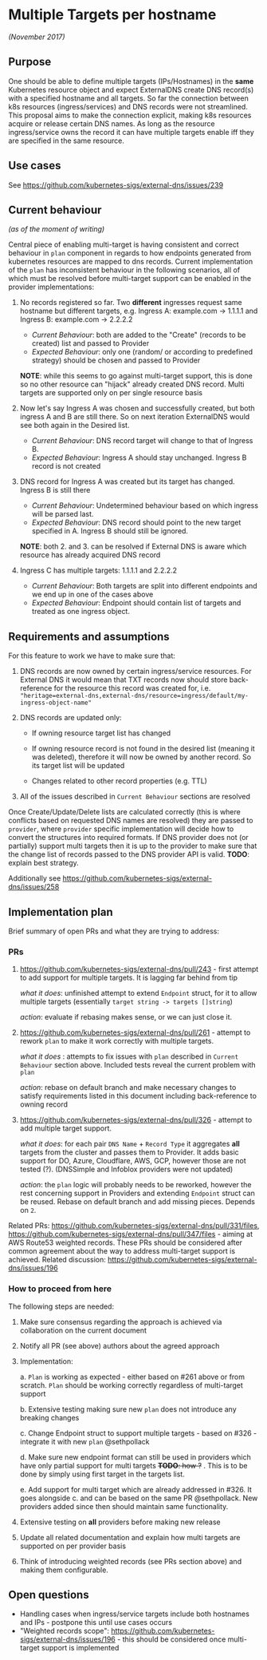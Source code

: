 # Multiple Targets per hostname 
*(November 2017)*

## Purpose 

One should be able to define multiple targets (IPs/Hostnames) in the **same** Kubernetes resource object and expect 
ExternalDNS create DNS record(s) with a specified hostname and all targets. So far the connection between k8s resources (ingress/services) and DNS records 
were not streamlined. This proposal aims to make the connection explicit, making k8s resources acquire or release certain DNS names. As long as the resource
ingress/service owns the record it can have multiple targets enable iff they are specified in the same resource.    

## Use cases  

See https://github.com/kubernetes-sigs/external-dns/issues/239

## Current behaviour 
*(as of the moment of writing)*

Central piece of enabling multi-target is having consistent and correct behaviour in `plan` component in regards to how endpoints generated 
from kubernetes resources are mapped to dns records. Current implementation of the `plan` has inconsistent behaviour in the following scenarios, all
of which must be resolved before multi-target support can be enabled in the provider implementations: 

1.  No records registered so far. Two **different** ingresses request same hostname but different targets, e.g. Ingress A: example.com -> 1.1.1.1 and Ingress B: example.com -> 2.2.2.2  
    * *Current Behaviour*: both are added to the "Create" (records to be created) list and passed to Provider
    * *Expected Behaviour*: only one (random/ or according to predefined strategy) should be chosen and passed to Provider  
    
    **NOTE**: while this seems to go against multi-target support, this is done so no other resource can "hijack" already created DNS record. Multi targets are supported only 
on per single resource basis  

2. Now let's say Ingress A was chosen and successfully created, but both ingress A and B are still there. So on next iteration ExternalDNS would see both again in the Desired list. 
    * *Current Behaviour*: DNS record target will change to that of Ingress B.
    * *Expected Behaviour*: Ingress A should stay unchanged. Ingress B record is not created

3. DNS record for Ingress A was created but its target has changed. Ingress B is still there
    * *Current Behaviour*: Undetermined behaviour based on which ingress will be parsed last. 
    * *Expected Behaviour*: DNS record should point to the new target specified in A. Ingress B should still be ignored.
    
    **NOTE**: both 2. and 3. can be resolved if External DNS is aware which resource has already acquired DNS record 
    
4. Ingress C has multiple targets: 1.1.1.1 and 2.2.2.2
    * *Current Behaviour*: Both targets are split into different endpoints and we end up in one of the cases above 
    * *Expected Behaviour*: Endpoint should contain list of targets and treated as one ingress object. 

## Requirements and assumptions

For this feature to work we have to make sure that: 

1. DNS records are now owned by certain ingress/service resources. For External DNS it would mean that TXT records now 
should store back-reference for the resource this record was created for, i.e. `"heritage=external-dns,external-dns/resource=ingress/default/my-ingress-object-name"` 
2. DNS records are updated only: 

    - If owning resource target list has changed 

    - If owning resource record is not found in the desired list (meaning it was deleted), therefore it will now be owned by another record. So its target list will be updated

    - Changes related to other record properties (e.g. TTL)  

4. All of the issues described in `Current Behaviour` sections are resolved 

Once Create/Update/Delete lists are calculated correctly (this is where conflicts based on requested DNS names are resolved) they are passed to `provider`, where
`provider` specific implementation will decide how to convert the structures into required formats. If DNS provider does not (or partially) support multi targets
then it is up to the provider to make sure that the change list of records passed to the DNS provider API is valid. **TODO**: explain best strategy.    

Additionally see https://github.com/kubernetes-sigs/external-dns/issues/258

## Implementation plan

Brief summary of open PRs and what they are trying to address:

### PRs 

1. https://github.com/kubernetes-sigs/external-dns/pull/243 - first attempt to add support for multiple targets. It is lagging far behind from tip
    
    *what it does*: unfinished attempt to extend `Endpoint` struct, for it to allow multiple targets (essentially `target string -> targets []string`)
    
    *action*: evaluate if rebasing makes sense, or we can just close it. 
    
2. https://github.com/kubernetes-sigs/external-dns/pull/261 - attempt to rework `plan` to make it work correctly with multiple targets. 
    
    *what it does* : attempts to fix issues with `plan` described in `Current Behaviour` section above. Included tests reveal the current problem with `plan`
    
    *action*: rebase on default branch and make necessary changes to satisfy requirements listed in this document including back-reference to owning record
    
3. https://github.com/kubernetes-sigs/external-dns/pull/326 - attempt to add multiple target support. 
    
    *what it does*: for each pair `DNS Name` + `Record Type` it aggregates **all** targets from the cluster and passes them to Provider. It adds basic support
    for DO, Azure, Cloudflare, AWS, GCP, however those are not tested (?). (DNSSimple and Infoblox providers were not updated)
    
    *action*: the `plan` logic will probably needs to be reworked, however the rest concerning support in Providers and extending `Endpoint` struct can be reused. 
    Rebase on default branch and add missing pieces. Depends on `2`.
    
 Related PRs: https://github.com/kubernetes-sigs/external-dns/pull/331/files,  https://github.com/kubernetes-sigs/external-dns/pull/347/files - aiming at AWS Route53 weighted records.
These PRs should be considered after common agreement about the way to address multi-target support is achieved. Related discussion:  https://github.com/kubernetes-sigs/external-dns/issues/196

### How to proceed from here

The following steps are needed: 
1. Make sure consensus regarding the approach is achieved via collaboration on the current document 
2. Notify all PR (see above) authors about the agreed approach
3. Implementation: 
    
    a. `Plan` is working as expected - either based on #261 above or from scratch. `Plan` should be working correctly regardless of multi-target support
    
    b. Extensive testing making sure new `plan` does not introduce any breaking changes
    
    c. Change Endpoint struct to support multiple targets - based on #326 - integrate it with new `plan` @sethpollack
    
    d. Make sure new endpoint format can still be used in providers which have only partial support for multi targets ~~**TODO**: how ?~~ . This is to be done by simply using first target in the targets list. 
    
    e. Add support for multi target which are already addressed in #326. It goes alongside c. and can be based on the same PR @sethpollack. New providers 
    added since then should maintain same functionality.  

5. Extensive testing on **all** providers before making new release
6. Update all related documentation and explain how multi targets are supported on per provider basis 
7. Think of introducing weighted records (see PRs section above) and making them configurable. 
  
## Open questions 

- Handling cases when ingress/service targets include both hostnames and IPs - postpone this until use cases occurs
- "Weighted records scope": https://github.com/kubernetes-sigs/external-dns/issues/196 - this should be considered once multi-target support is implemented
